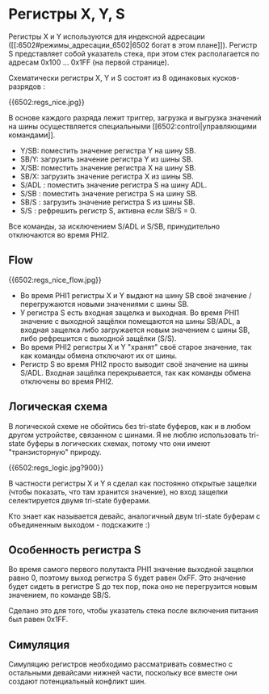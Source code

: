 # Регистры X, Y, S

Регистры X и Y используются для индексной адресации ([[:6502#режимы_адресации_6502|6502 богат в этом плане]]). Регистр S представляет собой указатель стека, при этом стек располагается по адресам 0x100 ... 0x1FF (на первой странице).

Схематически регистры X, Y и S состоят из 8 одинаковых кусков-разрядов :

{{6502:regs_nice.jpg}}

В основе каждого разряда лежит триггер, загрузка и выгрузка значений на шины осуществляется специальными [[6502:control|управляющими командами]].

  * Y/SB: поместить значение регистра Y на шину SB.
  * SB/Y: загрузить значение регистра Y из шины SB.
  * X/SB: поместить значение регистра X на шину SB.
  * SB/X: загрузить значение регистра X из шины SB.
  * S/ADL : поместить значение регистра S на шину ADL.
  * S/SB : поместить значение регистра S на шину SB.
  * SB/S : загрузить значение регистра S из шины SB.
  * S/S : рефрешить регистр S, активна если SB/S = 0.

Все команды, за исключением S/ADL и S/SB, принудительно отключаются во время PHI2.

## Flow

{{6502:regs_nice_flow.jpg}}

  * Во время PHI1 регистры X и Y выдают на шину SB своё значение / перегружаются новыми значениями с шины SB.
  * У регистра S есть входная защелка и выходная. Во время PHI1 значение с выходной защёлки помещаются на шины SB/ADL, а входная защелка либо загружается новым значением с шины SB, либо рефрешится с выходной защёлки (S/S).
  * Во время PHI2 регистры X и Y "хранят" своё старое значение, так как команды обмена отключают их от шины.
  * Регистр S во время PHI2 просто выводит своё значение на шины S/ADL. Входная защёлка перекрывается, так как команды обмена отключены во время PHI2.

## Логическая схема

В логической схеме не обойтись без tri-state буферов, как и в любом другом устройстве, связанном с шинами. Я не люблю использовать tri-state буферы в логических схемах, потому что они имеют "транзисторную" природу.

{{6502:regs_logic.jpg?900}}

В частности регистры X и Y я сделал как постоянно открытые защелки (чтобы показать, что там хранится значение), но вход защелки селектируется двумя tri-state буферами.

Кто знает как называется девайс, аналогичный двум tri-state буферам с объединенным выходом - подскажите :)

## Особенность регистра S

Во время самого первого полутакта PHI1 значение выходной защелки равно 0, поэтому выход регистра S будет равен 0xFF.
Это значение будет сидеть в регистре S до тех пор, пока оно не перегрузится новым значением, по команде SB/S.

Сделано это для того, чтобы указатель стека после включения питания был равен 0x1FF.

## Симуляция

Симуляцию регистров необходимо рассматривать совместно с остальными девайсами нижней части, поскольку все вместе они создают потенциальный конфликт шин.
